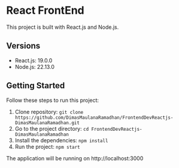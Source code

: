 # React FrontEnd

This project is built with React.js and Node.js.

## Versions

- React.js: 19.0.0
- Node.js: 22.13.0

## Getting Started

Follow these steps to run this project:

1. Clone repository: `git clone https://github.com/DimasMaulanaRamadhan/FrontendDevReactjs-DimasMaulanaRamadhan.git`
2. Go to the project directory: `cd FrontendDevReactjs-DimasMaulanaRamadhan`
3. Install the dependencies: `npm install`
4. Run the project: `npm start`

The application will be running on http://localhost:3000